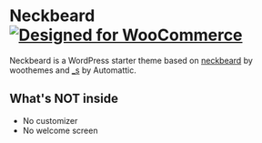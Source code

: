 # Neckbeard [![Designed for WooCommerce](http://img.shields.io/badge/Designed%20for-WooCommerce-a46497.svg)](http://woothemes.com/woocommerce/)

Neckbeard is a WordPress starter theme based on [neckbeard](https://github.com/woothemes/neckbeard) by woothemes and [_s](https://github.com/automattic/_s) by Automattic.

## What's NOT inside

- No customizer
- No welcome screen
